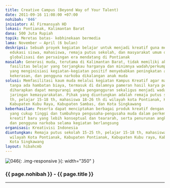 ```yaml
---
title: Creative Campus (Beyond Way of Your Talent)
date: 2011-09-16 11:08:00 +07:00
nohibah: '046'
inisiator: Al Firmansyah HD
lokasi: Pontianak, Kalimantan Barat
dana: 500 Juta Rupiah
topik: Meretas batas- kebhinekaan bermedia
lama: November – April (6 bulan)
deskripsi: Sebuah proyek kegiatan belajar untuk menjadi kreatif guna membangun pondasi
  edukasi siswa, mahasiswa, remaja putus sekolah, dan masyarakat umum dalam menghadapi
  globalisasi dan persaingan era mendatang di Pontianak
masalah: Generasi muda, terutama di Kalimantan Barat, tidak memiliki akses terhadap
  fasilitas belajar yang terjangkau harganya dan minimnya wadah/perkumpulan pemuda
  yang menginisiasi kegiatan-kegiatan positif menyebabkan peningkatan angka pengangguran,
  kekerasan, dan pengguna narkoba dikalangan anak muda
solusi: Memfasilitasi kaum muda melalui kegiatan Kampus Kreatif agar mampu belajar
  tanpa ada hambatan biaya, termasuk di dalamnya pameran hasil karya peserta yang
  diharapkan dapat mengurangi angka pengangguran sekaligus menjadi wadah untuk membangun
  jaringan kemasyarakatan. Pihak yang diuntungkan adalah remaja putus sekolah 15 -25
  th, pelajar 15-18 th, mahasiswa 18-26 th di wilayah kota Pontianak, Kabupaten Pontianak,
  Kabupaten Kubu Raya, Kabupaten Sambas, dan Kota Singkawang
keberhasilan: Peserta dapat menciptakan berbagai produk kreatif dengan nilai komersil
  yang cukup tinggi dan tumbuhnya pengusaha-pengusaha muda dalam perkembangan industri
  kreatif baru yang lebih konseptual dan teararah, serta penurunan angka pengangguran
  dan pengguna narkoba selama kegiatan berlangsung
organisasi: Kreativisi Indonesia
diuntungkan: Remaja putus sekolah 15-25 th, pelajar 15-18 th, mahasiswa 18-26 th di
  wilayah Kota Pontianak, Kabupaten Pontianak, Kabupaten Kubu raya, Kabupaten Sambas,
  Kota Singkawang
layout: hibahcmb
---
```


![046](/static/img/hibahcmb/046.png){: .img-responsive }{: width="350" }

### {{ page.nohibah }} - {{ page.title }}

---
